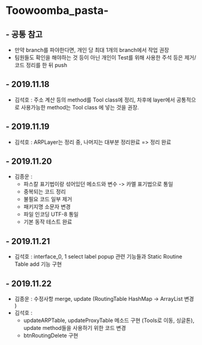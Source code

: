 # Toowoomba_pasta-
## - 공통 참고
  - 만약 branch를 파야한다면, 개인 당 최대 1개의 branch에서 작업 권장
  - 팀원들도 확인을 해야하는 것 등이 아닌 개인이 Test를 위해 사용한 주석 등은 제거/코드 정리를 한 뒤 push

## - 2019.11.18
  - 김석호 : 주소 계산 등의 method를 Tool class에 정리, 차후에 layer에서 공통적으로 사용가능한 method는 Tool class 에 넣는 것을 권장.

## - 2019.11.19
  - 김석호 : ARPLayer는 정리 중, 나머지는 대부분 정리완료 => 정리 완료
## - 2019.11.20
  - 김종운 :
      * 파스칼 표기법이랑 섞어있던 메소드와 변수 -> 카멜 표기법으로 통일  
      * 중복되는 코드 정리  
      * 불필요 코드 일부 제거  
      * 패키지명 소문자 변경  
      * 파일 인코딩 UTF-8 통일  
      * 기본 동작 테스트 완료
## - 2019.11.21
  - 김석호 : interface_0, 1 select label popup 관련 기능들과 Static Routine Table add 기능 구현
## - 2019.11.22
  - 김종운 : 수정사항 merge, update (RoutingTable HashMap -> ArrayList 변경 )
  - 김석호 : 
      * updateARPTable, updateProxyTable 메소드 구현 (Tools로 이동, 싱글톤), update method들을 사용하기 위한 코드 변경  
      * btnRoutingDelete 구현
